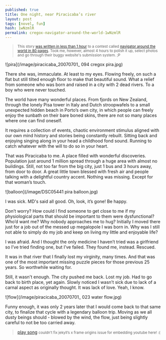 ```yaml
---
published: true
title: One night, near Piracicaba’s river
layout: post
tags: [novel, fun]
hash: 1wNzmlR
permalink: cregox-navigator-around-the-world-1wNzmlR
---
```


> <small>This story [was written in less than 1 hour](https://github.com/cauerego/cauerego.github.io/blob/master/_posts/2015-12-31-cregox-navigator-around-the-world.markdown) to a contest called [navigator around the world in 80 pages](http://navigatoraroundtheworld.com/). Took me, however, almost 4 hours to polish it up, select photos and go through their buggy website's submission system. ;P</small>

![pira](/image/piracicaba_20070701_ 094 cregox pira.jpg)

There she was, immaculate. At least to my eyes. Flowing freely, on such a flat but still tilted enough floor to make that beautiful sound. What a relief from someone who was born and raised in a city with 2 dead rivers. To a boy who were never touched.

The world have many wonderful places. From fjords on New Zealand, through the lonely Pisa tower in Italy and Dutch stroopwafels to a small unexpected hidden beach in Porto’s own city, in which people can freely enjoy the sunbath on their bare boned skins, there are not so many places where one can find oneself.

It requires a collection of events, chaotic environment stimulus aligned with our own mind history and stories being constantly rebuilt. Sitting back and enjoying singing along in your head a childhood fond sound. Running to catch whatever with the will to do so in your heart.

That was Piracicaba to me. A place filled with wonderful discoveries. Population just around  1 million spread through a huge area with almost no buildings. Still, not too far from the big city, just 1 bus and 3 hours away, from door to door. A great little town blessed with fresh air and people talking with a delightful country accent. Nothing was missing. Except for that woman’s touch.

![balloon](/image/DSC05441 pira balloon.jpg)

I was sick. MD's said all good. Oh, look, it’s gone! Be happy.

Don’t worry? How could I find someone to get close to me if my physiological parts that should be important to them were dysfunctional? Who’d want me? Why nobody approaches me to hug? Initially I moved there just for a job out of the messed up megalopole I was born in. Why was I still not able to simply do my job and keep on living my little and enjoyable life?

I was afraid. And I thought the only medicine I haven’t tried was a girlfriend so I’ve tried finding one, but I’ve failed. They found me, instead. Rescued.

It was in that river that I finally lost my virginity, many times. And that was one of the most important missing puzzle pieces for those previous 25 years. So worthwhile waiting for.

Still, it wasn't enough. The city pushed me back. Lost my job. Had to go back to birth place, yet again. Slowly noticed I wasn’t sick due to lack of a carnal aspect as originally thought. It was lack of love. Yeah, I know.

![flow](/image/piracicaba_20070701_ 023 water flow.jpg)

Funny enough, it was only 2 years later that I would come back to that same city, to finalize that cycle with a legendary balloon trip. Moving as we all dusty beings should - blowed by the wind, the flow, just being slightly careful to not be too carried away.

> [play song](https://www.youtube.com/watch?v=tH2w6Oxx0kQ) <small>couldn’t fix jekyll’s x frame origins issue for embedding youtube here! :(</small>
